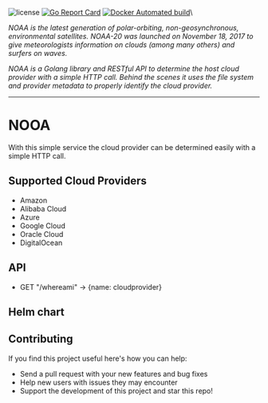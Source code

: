 ![license](http://img.shields.io/badge/license-Apache%20v2-orange.svg)
[![Go Report Card](https://goreportcard.com/badge/github.com/banzaicloud/whereami)](https://goreportcard.com/report/github.com/banzaicloud/whereami)
[![Docker Automated build](https://img.shields.io/docker/automated/banzaicloud/whereami.svg)](https://hub.docker.com/r/banzaicloud/whereami/)\

*NOAA is the latest generation of polar-orbiting, non-geosynchronous, environmental satellites. NOAA-20 was launched on November 18, 2017 to give meteorologists information on clouds (among many others) and surfers on waves.*

*NOAA is a Golang library and RESTful API to determine the host cloud provider with a simple HTTP call. Behind the scenes it uses the file system and provider metadata to properly identify the cloud provider.*

---

# NOOA

With this simple service the cloud provider can be determined easily with a simple HTTP call.

## Supported Cloud Providers

- Amazon
- Alibaba Cloud
- Azure
- Google Cloud
- Oracle Cloud
- DigitalOcean

## API

- GET "/whereami" -> {name: cloudprovider}

## Helm chart

## Contributing

If you find this project useful here's how you can help:

- Send a pull request with your new features and bug fixes
- Help new users with issues they may encounter
- Support the development of this project and star this repo!
